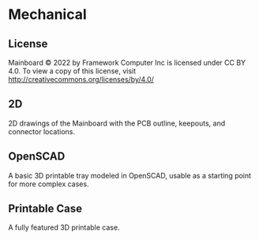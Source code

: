 # Mechanical

## License

Mainboard © 2022 by Framework Computer Inc is licensed under CC BY 4.0.
To view a copy of this license, visit http://creativecommons.org/licenses/by/4.0/

## 2D

2D drawings of the Mainboard with the PCB outline, keepouts, and connector locations.

## OpenSCAD

A basic 3D printable tray modeled in OpenSCAD, usable as a starting point for more complex cases.

## Printable Case

A fully featured 3D printable case.
